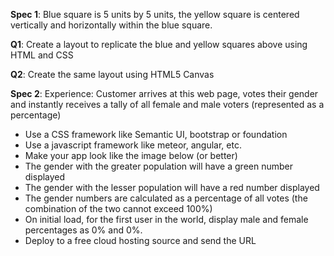 **Spec 1**: Blue square is 5 units by 5 units, the yellow square is centered vertically and horizontally within the blue square.

**Q1**: Create a layout to replicate the blue and yellow squares above using HTML and CSS

**Q2**: Create the same layout using HTML5 Canvas

**Spec 2**: Experience: Customer arrives at this web page, votes their gender and instantly receives a tally of all female and male voters (represented as a percentage)
* Use a CSS framework like Semantic UI, bootstrap or foundation
* Use a javascript framework like meteor, angular, etc.
* Make your app look like the image below (or better)
* The gender with the greater population will have a green number displayed
* The gender with the lesser population will have a red number displayed
* The gender numbers are calculated as a percentage of all votes (the combination of the two cannot exceed 100%)
* On initial load, for the first user in the world, display male and female percentages as 0% and 0%.
* Deploy to a free cloud hosting source and send the URL